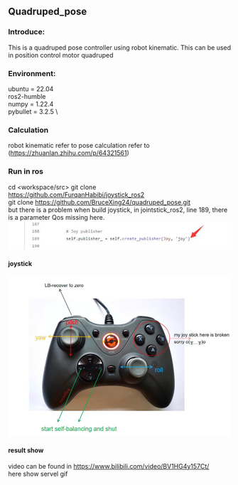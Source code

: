 ## Quadruped_pose

### Introduce:
This is a quadruped pose controller using robot kinematic. This can be used in position control motor quadruped

### Environment:
ubuntu = 22.04 \
ros2-humble \
numpy = 1.22.4 \
pybullet = 3.2.5 \

### Calculation 
robot kinematic refer to 
pose calculation refer to (https://zhuanlan.zhihu.com/p/64321561)

### Run in ros
cd <workspace/src>
git clone https://github.com/FurqanHabibi/joystick_ros2 \
git clone https://github.com/BruceXing24/quadruped_pose.git \
but there is a problem when build joystick, in jointstick_ros2, line 189, there is a parameter Qos missing here.
![avatar](https://github.com/BruceXing24/quadruped_pose/blob/master/media/1.jpg)

  #### joystick
  <img src="https://github.com/BruceXing24/quadruped_pose/blob/master/media/joysticker.jpg" width="500px">
  
  #### result show
  video can be found in https://www.bilibili.com/video/BV1HG4y157Ct/ \
  here show servel gif 

